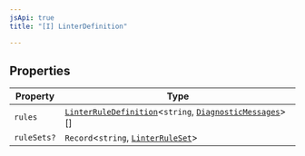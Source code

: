 ```yaml
---
jsApi: true
title: "[I] LinterDefinition"

---
```

## Properties

| Property | Type |
| ------ | ------ |
| `rules` | [`LinterRuleDefinition`](LinterRuleDefinition.md)<`string`, [`DiagnosticMessages`](DiagnosticMessages.md)\>[] |
| `ruleSets?` | `Record`<`string`, [`LinterRuleSet`](LinterRuleSet.md)\> |
